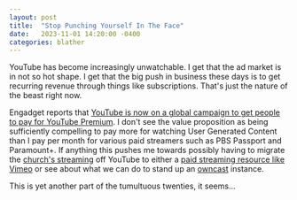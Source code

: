 ```yaml
---
layout: post
title:  "Stop Punching Yourself In The Face"
date:   2023-11-01 14:20:00 -0400
categories: blather
---
```

YouTube has become increasingly unwatchable.  I get that the ad market is in not so hot shape.  I get that the big push in business these days is to get recurring revenue through things like subscriptions.  That's just the nature of the beast right now.

Engadget reports that [YouTube is now on a global campaign to get people to pay for YouTube Premium](https://www.engadget.com/youtube-is-taking-its-fight-against-ad-blockers-global-122041223.html).  I don't see the value proposition as being sufficiently compelling to pay more for watching User Generated Content than I pay per month for various paid streamers such as PBS Passport and Paramount+.  If anything this pushes me towards possibly having to migrate the [church's streaming](https://www.genevachurchofchrist.org/sermons) off YouTube to either a [paid streaming resource like Vimeo](https://vimeo.com/features/livestreaming) or see about what we can do to stand up an [owncast](https://owncast.online) instance.

This is yet another part of the tumultuous twenties, it seems...
